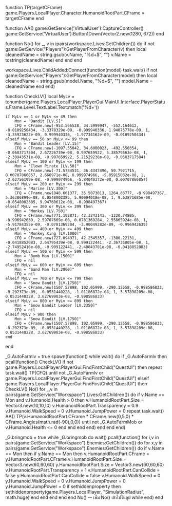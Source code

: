 

function TP(targetCFrame)
    game.Players.LocalPlayer.Character.HumanoidRootPart.CFrame = targetCFrame
end

function AA()
    game:GetService('VirtualUser'):CaptureController()
    game:GetService('VirtualUser'):Button1Down(Vector2.new(1280, 672))
end

function No()
    for _, v in ipairs(workspace.Lives:GetChildren()) do
        if not game:GetService("Players"):GetPlayerFromCharacter(v) then
            local cleanedName = string.gsub(v.Name, "%d+$", "")
            v.Name = tostring(cleanedName)
        end
    end
end

workspace.Lives.ChildAdded:Connect(function(model)
    task.wait()
    if not game:GetService("Players"):GetPlayerFromCharacter(model) then
        local cleanedName = string.gsub(model.Name, "%d+$", "")
        model.Name = cleanedName
    end
end)

function CheckLV()
    local MyLv = tonumber(game.Players.LocalPlayer.PlayerGui.MainUI.Interface.PlayerStatus.Frame.Level.TextLabel.Text:match('%d+'))
    
    if MyLv == 1 or MyLv <= 49 then
        Mon = "Bandit [LV.5]"
        CFQ = CFrame.new(-953.566528, 34.5999947, -552.164612, -0.0109250434, -3.3378329e-09, -0.999940336, 1.94075778e-09, 1, -3.35923622e-09, 0.999940336, -1.97734162e-09, -0.0109250434)
    elseif MyLv == 50 or MyLv <= 99 then
        Mon = "Bandit Leader [LV.15]"
        CFQ = CFrame.new(-1097.55042, 34.6000023, -492.550354, -0.0683717504, 2.67226739e-08, 0.997659922, 5.38579563e-08, 1, -2.30943531e-08, -0.997659922, 5.21529238e-08, -0.0683717504)
    elseif MyLv == 100 or MyLv <= 199 then
        Mon = "Clown Pirate [LV.50]"
        CFQ = CFrame.new(-71.5784531, 36.4347496, 50.7921715, 0.00707866857, 2.668971e-08, 0.999974966, -5.85915032e-08, 1, -2.62756199e-08, -0.999974966, -5.84040372e-08, 0.00707866857)
    elseif MyLv == 200 or MyLv <= 299 then
        Mon = "Marine [LV.300]"
        CFQ = CFrame.new(848.661377, 35.5073013, 1264.83777, -0.998497367, 5.36386899e-08, 0.0548002385, 5.90094018e-08, 1, 9.63871685e-08, -0.0548002385, 9.94760612e-08, -0.998497367)
    elseif MyLv == 300 or MyLv <= 399 then
        Mon = "Monkey [LV.750]"
        CFQ = CFrame.new(771.192871, 42.3243141, -1220.74805, -0.996942639, 2.59707669e-08, 0.0781369284, 2.55865924e-08, 1, -5.91784355e-09, -0.0781369284, -3.90049282e-09, -0.996942639)
    elseif MyLv == 400 or MyLv <= 499 then
        Mon = "Monkey King [LV.1000]"
        CFQ = CFrame.new(727.094971, 42.2545357, -1380.22131, -0.0418852083, 2.64795439e-08, 0.999122441, -2.36735005e-08, 1, -2.74952416e-08, -0.999122441, -2.48043701e-08, -0.0418852083)
    elseif MyLv == 500 or MyLv <= 599 then
        Mon = "Bomb Man [LV.1500]"
        CFQ = nil
    elseif MyLv == 600 or MyLv <= 699 then
        Mon = "Sand Man [LV.2000]"
        CFQ = nil
    elseif MyLv == 700 or MyLv <= 799 then
        Mon = "Snow Bandit [LV.1750]"
        CFQ = CFrame.new(1507.57898, 102.05999, -290.12558, -0.998586833, -8.202373e-09, -0.0531440228, -1.01186872e-08, 1, 3.57898209e-08, 0.0531440228, 3.62769903e-08, -0.998586833)
    elseif MyLv == 800 or MyLv <= 899 then
        Mon = "Snow Bandit Leader [LV.2350]"
        CFQ = nil
    elseif MyLv > 900 then
        Mon = "Snow Bandit [LV.1750]"
        CFQ = CFrame.new(1507.57898, 102.05999, -290.12558, -0.998586833, -8.202373e-09, -0.0531440228, -1.01186872e-08, 1, 3.57898209e-08, 0.0531440228, 3.62769903e-08, -0.998586833)
    end
end

_G.AutoFarmlv = true
spawn(function()
    while wait() do
        if _G.AutoFarmlv then
            pcall(function()
                CheckLV()
                if not game.Players.LocalPlayer.PlayerGui:FindFirstChild("QuestUI") then
                    repeat
                        task.wait()
                        TP(CFQ)
                    until not _G.AutoFarmlv or game.Players.LocalPlayer.PlayerGui:FindFirstChild("QuestUI")
                elseif game.Players.LocalPlayer.PlayerGui:FindFirstChild("QuestUI") then
                    CheckLV()
                    No()
                    for _,v in pairs(game:GetService("Workspace").Lives:GetChildren()) do
                        if v.Name == Mon and v.Humanoid.Health > 0  then
                            v.HumanoidRootPart.Size = Vector3.new(10,10,10)
                            v.HumanoidRootPart.Transparency = 0.9
                            v.Humanoid.WalkSpeed = 0
                            v.Humanoid.JumpPower = 0
                            repeat
                                task.wait()
                                AA()
                                TP(v.HumanoidRootPart.CFrame * CFrame.new(0,5,0) * CFrame.Angles(math.rad(-90),0,0))
                            until not _G.AutoFarmMob or v.Humanoid.Health <= 0
                        end
                    end
                end
            end)
        end
    end
end)

_G.bringmob = true
while _G.bringmob do 
    wait()
    pcall(function()
        for i,v in pairs(game:GetService("Workspace").Enemies:GetChildren()) do
            for x,y in pairs(game:GetService("Workspace").Enemies:GetChildren()) do
                if v.Name == Mon then
                    if y.Name == Mon then
                        v.HumanoidRootPart.CFrame = y.HumanoidRootPart.CFrame
                        v.HumanoidRootPart.Size = Vector3.new(60,60,60)
                        y.HumanoidRootPart.Size = Vector3.new(60,60,60)
                        v.HumanoidRootPart.Transparency = 1
                        v.HumanoidRootPart.CanCollide = false
                        y.HumanoidRootPart.CanCollide = false
                        v.Humanoid.WalkSpeed = 0
                        y.Humanoid.WalkSpeed = 0
                        v.Humanoid.JumpPower = 0
                        y.Humanoid.JumpPower = 0
                        if sethiddenproperty then
                            sethiddenproperty(game.Players.LocalPlayer, "SimulationRadius", math.huge)
                        end
                    end
                end
            end
        end
        No()  -- เพิ่ม No() เข้าไปในลูป while
    end)
end
